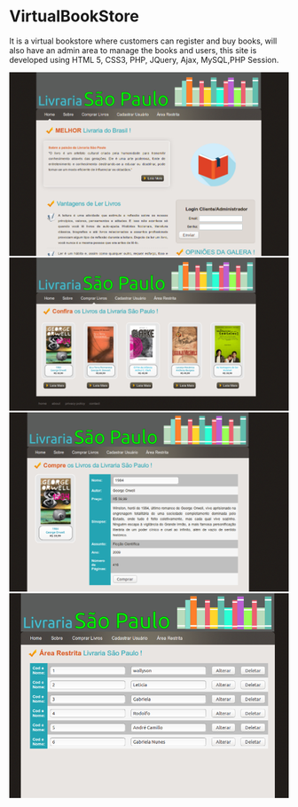 # VirtualBookStore
It is a virtual bookstore where customers can register and buy books, will also have an admin area to manage the books and users, this site is developed using HTML 5, CSS3, PHP, JQuery, Ajax, MySQL,PHP Session.

![Print VirtualBookStore 01](https://github.com/WallysonNunes/VirtualBookStore/blob/master/Print/home.png)
![Print VirtualBookStore 02](https://github.com/WallysonNunes/VirtualBookStore/blob/master/Print/book.png)
![Print VirtualBookStore 03](https://github.com/WallysonNunes/VirtualBookStore/blob/master/Print/livro.png)
![Print VirtualBookStore 04](https://github.com/WallysonNunes/VirtualBookStore/blob/master/Print/administrador.png)
